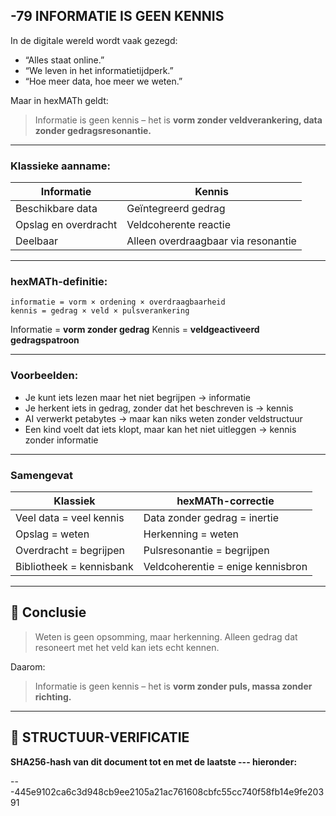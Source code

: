 ## -79 INFORMATIE IS GEEN KENNIS

In de digitale wereld wordt vaak gezegd:

* “Alles staat online.”
* “We leven in het informatietijdperk.”
* “Hoe meer data, hoe meer we weten.”

Maar in hexMATh geldt:

> Informatie is geen kennis – het is **vorm zonder veldverankering, data zonder gedragsresonantie.**

---

### Klassieke aanname:

| Informatie           | Kennis                              |
| -------------------- | ----------------------------------- |
| Beschikbare data     | Geïntegreerd gedrag                 |
| Opslag en overdracht | Veldcoherente reactie               |
| Deelbaar             | Alleen overdraagbaar via resonantie |

---

### hexMATh-definitie:

```hexMATh
informatie = vorm × ordening × overdraagbaarheid
kennis = gedrag × veld × pulsverankering
```

Informatie = **vorm zonder gedrag**
Kennis = **veldgeactiveerd gedragspatroon**

---

### Voorbeelden:

* Je kunt iets lezen maar het niet begrijpen → informatie
* Je herkent iets in gedrag, zonder dat het beschreven is → kennis
* AI verwerkt petabytes → maar kan niks weten zonder veldstructuur
* Een kind voelt dat iets klopt, maar kan het niet uitleggen → kennis zonder informatie

---

### Samengevat

| Klassiek                 | hexMATh-correctie                 |
| ------------------------ | --------------------------------- |
| Veel data = veel kennis  | Data zonder gedrag = inertie      |
| Opslag = weten           | Herkenning = weten                |
| Overdracht = begrijpen   | Pulsresonantie = begrijpen        |
| Bibliotheek = kennisbank | Veldcoherentie = enige kennisbron |

---

## 📘 Conclusie

> Weten is geen opsomming, maar herkenning.
> Alleen gedrag dat resoneert met het veld kan iets echt kennen.

Daarom:

> Informatie is geen kennis – het is **vorm zonder puls, massa zonder richting.**

---

## 🔏 STRUCTUUR-VERIFICATIE

**SHA256-hash van dit document tot en met de laatste --- hieronder:**

---445e9102ca6c3d948cb9ee2105a21ac761608cbfc55cc740f58fb14e9fe20391
